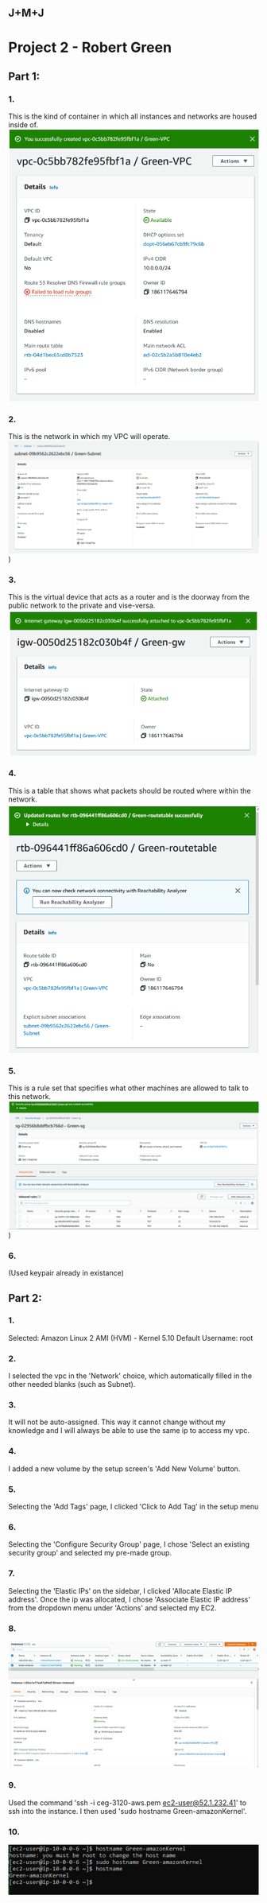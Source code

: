 ## J+M+J

# Project 2 - Robert Green

## Part 1:

### 1.
This is the kind of container in which all instances and networks are housed inside of.
![VPC pic](./pictures/vpc-screenshot.PNG)

### 2.
This is the network in which my VPC will operate.
![subnet pic](./pictures/subnet-screenshot.PNG))

### 3.
This is the virtual device that acts as a router and is the doorway from the public network to the private and vise-versa.
![gateway pic](./pictures/gw-screenshot.PNG)

### 4.
This is a table that shows what packets should be routed where within the network.
![route table pic](./pictures/routetable-screenshot.PNG)

### 5.
This is a rule set that specifies what other machines are allowed to talk to this network.
![security group pic](./pictures/securityGroup-screenshot.PNG))

### 6. 
(Used keypair already in existance)


## Part 2:

### 1. 
Selected: Amazon Linux 2 AMI (HVM) - Kernel 5.10
	Default Username: root

### 2. 
I selected the vpc in the 'Network' choice, which automatically filled in the other needed blanks (such as Subnet).

### 3. 
It will not be auto-assigned. This way it cannot change without my knowledge and I will always be able to use the same ip to access my vpc.

### 4. 
I added a new volume by the setup screen's 'Add New Volume' button.

### 5. 
Selecting the 'Add Tags' page, I clicked 'Click to Add Tag' in the setup menu

### 6. 
Selecting the 'Configure Security Group' page, I chose 'Select an existing security group' and selected my pre-made group.

### 7. 
Selecting the 'Elastic IPs' on the sidebar, I clicked 'Allocate Elastic IP address'. Once the ip was allocated, I chose 'Associate Elastic IP address' from the dropdown menu under 'Actions' and selected my EC2.

### 8. 
![instance pic](./pictures/instanceDetails-screenshot.PNG)

### 9. 
Used the command 'ssh -i ceg-3120-aws.pem ec2-user@52.1.232.41' to ssh into the instance. I then used 'sudo hostname Green-amazonKernel'.

### 10. 
![ssh'ed in pic](./pictures/Connection-screenshot.PNG)
